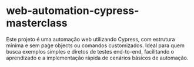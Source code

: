 # web-automation-cypress-masterclass
Este projeto é uma automação web utilizando Cypress, com estrutura mínima e sem page objects ou comandos customizados. Ideal para quem busca exemplos simples e diretos de testes end-to-end, facilitando o aprendizado e a implementação rápida de cenários básicos de automação.
